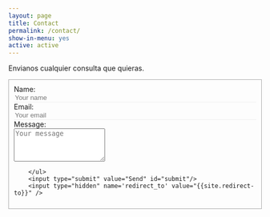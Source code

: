 ```yaml
---
layout: page
title: Contact
permalink: /contact/
show-in-menu: yes
active: active
---
```


Envianos cualquier consulta que quieras.

<form id="contact-form" class="form" action="https://getsimpleform.com/messages?form_api_token={{site.simpleform-token}}" method="POST" enctype="multipart/form-data">
        <ul class="contact-ul">
            <li class="contact-li">
                <label class="contact-label" for="name">Name:</label>
                <input type="text" placeholder="Your name" id="name" class="contact-input" name="name" tabindex="1"/>
            </li>
            <li class="contact-li">
                <label class="contact-label" for="email">Email:</label>
                <input type="email" placeholder="Your email" id="email" class="contact-input" name="email" tabindex="2"/>
            </li>
            <li class="contact-li">
                <label class="contact-label" for="message">Message:</label>
                <textarea class="contact-textarea" placeholder="Your message" class="contact-input" rows="4" id="message" name="message" tabindex="3"></textarea>
            </li>
            
        </ul>
        <input type="submit" value="Send" id="submit"/>
        <input type="hidden" name='redirect_to' value="{{site.redirect-to}}" />
        
</form>

<style>
form {
    width: 100%;
}
.contact-li {
    list-style: none;
}

.contact-input {
    border:none;
    border-bottom: 1px solid #eee;
    transition-duration: 0.3s;
    width: 100%;
    background-color: transparent;
}

.contact-input:focus {
    outline:none;
    border-bottom: 1px solid #514A9D;

}

.contact-label {
    display: block;
}

ul.contact-ul {
    margin: 0;
    padding: 10px;
    width: 100%;
}

#submit {
    border:none;
    background-color: #514A9D;
    padding: 5px 15px;
    color: #eee;
    opacity: 0.8;
}

#submit:hover {
    opacity: 1;
    cursor: pointer;
}


#contact-form {
    border: 1px solid #aaa;
    display: inline-flex;
    margin-bottom: 1em;
}

</style>